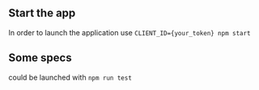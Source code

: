 ## Start the app

In order to launch the application use `CLIENT_ID={your_token} npm start`

## Some specs

could be launched with `npm run test`
